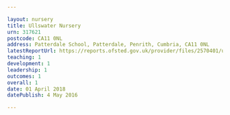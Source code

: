 ```yaml
---

layout: nursery
title: Ullswater Nursery
urn: 317621
postcode: CA11 0NL
address: Patterdale School, Patterdale, Penrith, Cumbria, CA11 0NL
latestReportUrl: https://reports.ofsted.gov.uk/provider/files/2570401/urn/317621.pdf
teaching: 1
development: 1
leadership: 1
outcomes: 1
overall: 1
date: 01 April 2018 
datePublish: 4 May 2016

---
```

